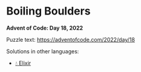 # Boiling Boulders

**Advent of Code: Day 18, 2022**

Puzzle text: https://adventofcode.com/2022/day/18

Solutions in other languages:

- [💧 Elixir](../../../elixir/lib/2022/18_boiling_boulders)
